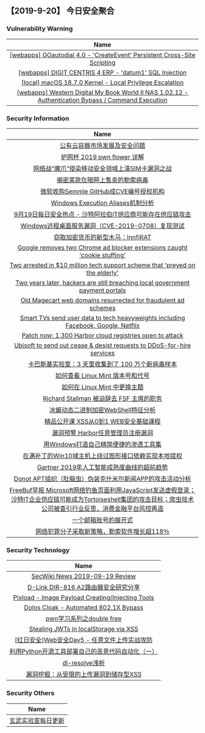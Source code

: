 
 ##   【2019-9-20】 今日安全聚合


###  						       							Vulnerability Warning

|                             Name                             |
| :----------------------------------------------------------: |
|[[webapps] GOautodial 4.0 - 'CreateEvent' Persistent Cross-Site Scripting](https://www.exploit-db.com/exploits/47402)|
|[[webapps] DIGIT CENTRIS 4 ERP - 'datum1' SQL Injection](https://www.exploit-db.com/exploits/47401)|
|[[local] macOS 18.7.0 Kernel - Local Privilege Escalation](https://www.exploit-db.com/exploits/47400)|
|[[webapps] Western Digital My Book World II NAS 1.02.12 - Authentication Bypass / Command Execution](https://www.exploit-db.com/exploits/47399)|

### 						        							Security Information
|                             Name                                    |
| :----------------------------------------------------------: |
|[公有云容器市场发展及安全问题](https://www.anquanke.com/post/id/186764)|
|[护网杯 2019 pwn flower 详解](https://www.anquanke.com/post/id/186185)|
|[网络战“魔爪”侵染移动安全领域上演SIM卡漏洞之战](https://www.anquanke.com/post/id/186995)|
|[揭密某款在暗网上售卖的勒索病毒](https://www.anquanke.com/post/id/186952)|
|[微软收购Semmle GitHub成CVE编号授权机构](https://www.anquanke.com/post/id/186976)|
|[Windows Execution Aliases机制分析](https://www.anquanke.com/post/id/186708)|
|[9月19日每日安全热点 - 沙特阿拉伯IT供应商可能存在供应链攻击](https://www.anquanke.com/post/id/186954)|
|[Windows远程桌面服务漏洞（CVE-2019-0708）复现测试](https://www.secpulse.com/archives/112823.html)|
|[窃取加密货币的新型木马：InnfiRAT](https://www.secpulse.com/archives/112795.html)|
|[Google removes two Chrome ad blocker extensions caught 'cookie stuffing'](https://www.zdnet.com/article/google-removes-two-chrome-ad-blocker-extensions-caught-cookie-stuffing/#ftag=RSSbaffb68)|
|[Two arrested in $10 million tech support scheme that 'preyed on the elderly'](https://www.zdnet.com/article/two-arrested-in-10-million-tech-support-scheme-that-preyed-on-the-elderly/#ftag=RSSbaffb68)|
|[Two years later, hackers are still breaching local government payment portals](https://www.zdnet.com/article/two-years-later-hackers-are-still-breaching-local-government-payment-portals/#ftag=RSSbaffb68)|
|[Old Magecart web domains resurrected for fraudulent ad schemes](https://www.zdnet.com/article/old-magecart-domains-reincarnated-in-new-attacks/#ftag=RSSbaffb68)|
|[Smart TVs send user data to tech heavyweights including Facebook, Google, Netflix](https://www.zdnet.com/article/smart-tvs-send-user-data-to-tech-heavyweights-including-facebook-google-netflix/#ftag=RSSbaffb68)|
|[Patch now: 1,300 Harbor cloud registries open to attack](https://www.zdnet.com/article/patch-now-1300-harbor-cloud-registries-open-to-attack/#ftag=RSSbaffb68)|
|[Ubisoft to send out cease & desist requests to DDoS-for-hire services](https://www.zdnet.com/article/ubisoft-to-send-out-cease-desist-legal-letters-to-ddos-for-hire-services/#ftag=RSSbaffb68)|
|[卡巴斯基实验室：3 天里收集到了 100 万个新病毒样本](https://linux.cn/article-11361-1.html?utm_source=rss&utm_medium=rss)|
|[如何查看 Linux Mint 版本号和代号](https://linux.cn/article-11360-1.html?utm_source=rss&utm_medium=rss)|
|[如何在 Linux Mint 中更换主题](https://linux.cn/article-11359-1.html?utm_source=rss&utm_medium=rss)|
|[Richard Stallman 被迫辞去 FSF 主席的职务](https://linux.cn/article-11358-1.html?utm_source=rss&utm_medium=rss)|
|[冰蝎动态二进制加密WebShell特征分析](https://www.freebuf.com/articles/web/213905.html)|
|[精品公开课  XSS从0到1  WEB安全基础课程](https://www.freebuf.com/open/214777.html)|
|[漏洞预警  Harbor任意管理员注册漏洞](https://www.freebuf.com/vuls/214767.html)|
|[用Windows打造自己精简便捷的渗透工具集](https://www.freebuf.com/sectool/213459.html)|
|[在满补丁的Win10域主机上绕过图形接口依赖实现本地提权](https://www.freebuf.com/articles/system/213036.html)|
|[Gartner 2019年人工智能成熟度曲线的超前趋势](https://www.freebuf.com/articles/security-management/214692.html)|
|[Donot APT组织（肚脑虫）伪装克什米尔新闻APP的攻击活动分析](https://www.freebuf.com/articles/terminal/213962.html)|
|[FreeBuf早报  Microsoft网络钓鱼页面利用JavaScript发送虚假登录；沙特IT企业供应链可能成为Tortoiseshell集团的攻击目标；爬虫技术公司被查引行业反思，消费金融平台风控再造](https://www.freebuf.com/news/214672.html)|
|[一个邮箱账号的展开式](https://www.freebuf.com/articles/others-articles/213744.html)|
|[网络犯罪分子采取新策略，勒索软件增长超118％](https://www.freebuf.com/news/213578.html)|

### 						        							Security  Technology
|                             Name                                    |
| :----------------------------------------------------------: |
|[SecWiki News 2019-09-19 Review](http://www.sec-wiki.com/?2019-09-19)|
|[D-Link DIR-816 A2路由器安全研究分享](https://paper.seebug.org/1036/)|
|[Pixload - Image Payload Creating/Injecting Tools](http://www.kitploit.com/2019/09/pixload-image-payload-creatinginjecting.html)|
|[Dolos Cloak - Automated 802.1X Bypass](http://www.kitploit.com/2019/09/dolos-cloak-automated-8021x-bypass.html)|
|[pwn学习系列之double free](http://xz.aliyun.com/t/6342)|
|[Stealing JWTs in localStorage via XSS](http://xz.aliyun.com/t/6341)|
|[[红日安全]Web安全Day5 - 任意文件上传实战攻防](http://xz.aliyun.com/t/6357)|
|[利用Python开源工具部署自己的恶意代码自动化（一）](http://xz.aliyun.com/t/6369)|
|[dl-resolve浅析](http://xz.aliyun.com/t/6364)|
|[漏洞挖掘：从受限的上传漏洞到储存型XSS](http://xz.aliyun.com/t/6362)|

### 						        							Security  Others
|                             Name                                    |
| :----------------------------------------------------------: |
|[玄武实验室每日更新](https://weibo.com/p/1006065582522936/wenzhang?from=page_100606_profile&wvr=6&mod=wenzhangmore)|

